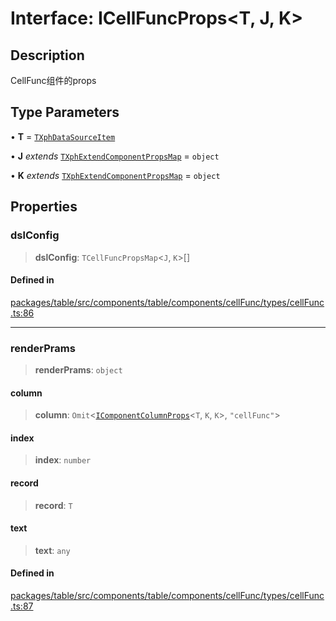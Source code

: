 # Interface: ICellFuncProps\<T, J, K\>

## Description

CellFunc组件的props

## Type Parameters

• **T** = [`TXphDataSourceItem`](../type-aliases/TXphDataSourceItem.md)

• **J** *extends* [`TXphExtendComponentPropsMap`](../type-aliases/TXphExtendComponentPropsMap.md) = `object`

• **K** *extends* [`TXphExtendComponentPropsMap`](../type-aliases/TXphExtendComponentPropsMap.md) = `object`

## Properties

### dslConfig

> **dslConfig**: `TCellFuncPropsMap`\<`J`, `K`\>[]

#### Defined in

[packages/table/src/components/table/components/cellFunc/types/cellFunc.ts:86](https://github.com/XiaoPiHong/xph-crud/blob/300d288b2cb7d1d481589252292dd1816109678d/packages/table/src/components/table/components/cellFunc/types/cellFunc.ts#L86)

***

### renderPrams

> **renderPrams**: `object`

#### column

> **column**: `Omit`\<[`IComponentColumnProps`](IComponentColumnProps.md)\<`T`, `K`, `K`\>, `"cellFunc"`\>

#### index

> **index**: `number`

#### record

> **record**: `T`

#### text

> **text**: `any`

#### Defined in

[packages/table/src/components/table/components/cellFunc/types/cellFunc.ts:87](https://github.com/XiaoPiHong/xph-crud/blob/300d288b2cb7d1d481589252292dd1816109678d/packages/table/src/components/table/components/cellFunc/types/cellFunc.ts#L87)

